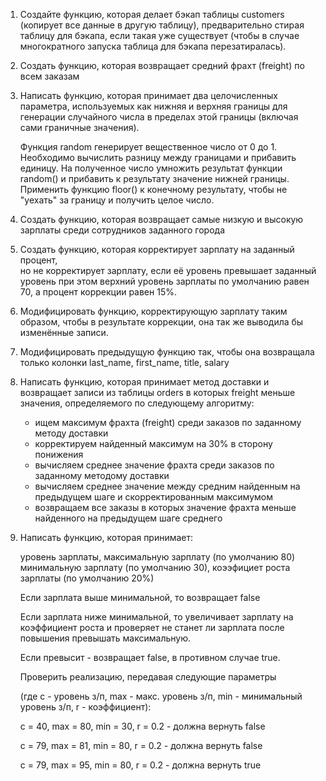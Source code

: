 1. Создайте функцию, которая делает бэкап таблицы customers (копирует все данные в другую таблицу), 
    предварительно стирая таблицу для бэкапа, если такая уже существует (чтобы в случае многократного 
    запуска таблица для бэкапа перезатиралась).

2. Создать функцию, которая возвращает средний фрахт (freight) по всем заказам

3. Написать функцию, которая принимает два целочисленных параметра, используемых как нижняя 
    и верхняя границы для генерации случайного числа в пределах этой границы (включая сами граничные значения).

    Функция random генерирует вещественное число от 0 до 1.
    Необходимо вычислить разницу между границами и прибавить единицу.
    На полученное число умножить результат функции random() и прибавить к результату значение нижней границы.
    Применить функцию floor() к конечному результату, чтобы не "уехать" за границу и получить целое число.

4. Создать функцию, которая возвращает самые низкую и высокую зарплаты среди сотрудников заданного города

5. Создать функцию, которая корректирует зарплату на заданный процент,  
    но не корректирует зарплату, если её уровень превышает заданный уровень при этом 
    верхний уровень зарплаты по умолчанию равен 70, а процент коррекции равен 15%.

6. Модифицировать функцию, корректирующую зарплату таким образом, чтобы в результате коррекции, 
    она так же выводила бы изменённые записи.

7. Модифицировать предыдущую функцию так, чтобы она возвращала только колонки last_name, first_name, title, salary

8. Написать функцию, которая принимает метод доставки и возвращает записи из таблицы orders 
    в которых freight меньше значения, определяемого по следующему алгоритму:

    - ищем максимум фрахта (freight) среди заказов по заданному методу доставки
    - корректируем найденный максимум на 30% в сторону понижения
    - вычисляем среднее значение фрахта среди заказов по заданному методому доставки
    - вычисляем среднее значение между средним найденным на предыдущем шаге и скорректированным максимумом
    - возвращаем все заказы в которых значение фрахта меньше найденного на предыдущем шаге среднего

9. Написать функцию, которая принимает:

    уровень зарплаты, максимальную зарплату (по умолчанию 80) 
    минимальную зарплату (по умолчанию 30), коээфициет роста зарплаты (по умолчанию 20%)

    Если зарплата выше минимальной, то возвращает false

    Если зарплата ниже минимальной, то увеличивает зарплату на коэффициент роста 
    и проверяет не станет ли зарплата после повышения превышать максимальную.

    Если превысит - возвращает false, в противном случае true.

    Проверить реализацию, передавая следующие параметры

    (где c - уровень з/п, max - макс. уровень з/п, min - минимальный уровень з/п, r - коэффициент):

    c = 40, max = 80, min = 30, r = 0.2 - должна вернуть false

    c = 79, max = 81, min = 80, r = 0.2 - должна вернуть false

    c = 79, max = 95, min = 80, r = 0.2 - должна вернуть true

